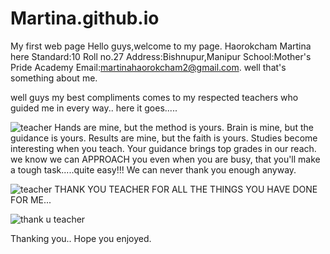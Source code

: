 # Martina.github.io
My first web page
Hello guys,welcome to my page.
Haorokcham Martina here
Standard:10
Roll no.27
Address:Bishnupur,Manipur
School:Mother's Pride Academy
Email:martinahaorokcham2@gmail.com.
well that's something about me.

well guys my best compliments comes to my respected teachers who guided me in every way..
here it goes.....
















![teacher](https://www.dgreetings.com/thank-you-cards/image/thanks-notes-for-teacher-4.jpg)
Hands are mine,
    but the method is yours.
Brain is mine,
    but the guidance is yours.
Results are mine,
    but the faith is yours.
Studies become interesting when you teach.
Your guidance brings top grades in our reach.
we know we can 
    APPROACH you
even when you are busy,
    that you'll make a 
tough task.....quite easy!!!
We can never thank you enough anyway.


































![teacher](https://bitsofpositivity.com/wp-content/uploads/2017/04/Best-Teacher-Appreciation-Quotes-to-Say-Thank-You.jpg)
THANK YOU TEACHER FOR ALL THE THINGS YOU HAVE DONE FOR ME...



















![thank u teacher](https://www.thoughtco.com/thmb/8nmLvV_ZNJsOQS1tdD4OqAbrjOo=/768x0/filters:no_upscale():max_bytes(150000):strip_icc()/475130277_640-56a9399c5f9b58b7d0f96600.jpg)

Thanking you..
    Hope you enjoyed.
    
